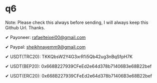 # q6

Note: Please check this always before sending, I will always keep this Github Url. Thanks.
  
✔  Payoneer: rafaelteixei00@gmail.com

✔  Paypal: sheikhnayemm9@gmail.com


✔  USDT(TRC20): TKKQbsW2Y4G3xrR1i5Qb42ug3nBqSfpH7K

✔	 USDT(BEP20): 0x668B227939CFeEd2e64d378b71406B3e68B22bef

✔	 USDT(ERC20): 0x668B227939CFeEd2e64d378b71406B3e68B22bef
